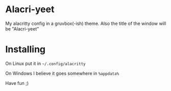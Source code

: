 # Alacri-yeet
My alacritty config in a gruvbox(-ish) theme. Also the title of the window will be "Alacri-yeet"

# Installing
On Linux put it in `~/.config/alacritty`

On Windows I believe it goes somewhere in `%appdata%`

Have fun ;)
